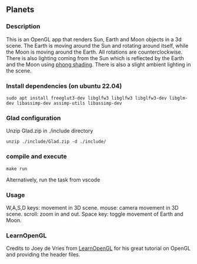 ## Planets
### Description

This is an OpenGL app that renders Sun, Earth and Moon objects in a 3d scene. The Earth is moving around the Sun and rotating around itself, while the Moon is moving around the Earth. All rotations are counterclockwise. There is also lighting coming from the Sun which is reflected by the Earth and the Moon using [phong shading](https://en.wikipedia.org/wiki/Phong_shading). There is also a slight ambient lighting in the scene.


### Install dependencies (on ubuntu 22.04)
```
sudo apt install freeglut3-dev libglfw3 libglfw3 libglfw3-dev libglm-dev libassimp-dev assimp-utils libassimp-dev
```

### Glad configuration
Unzip Glad.zip in ./include directory
```
unzip ./include/Glad.zip -d ./include/
```



### compile and execute
```
make run
```

Alternatively, run the task from vscode

### Usage
W,A,S,D keys: movement in 3D scene.
mouse: camera movement in 3D scene.
scroll: zoom in and out.
Space key: toggle movement of Earth and Moon.

### LearnOpenGL
Credits to Joey de Vries from [LearnOpenGL](https://learnopengl.com/) for his great tutorial on OpenGL and providing the header files.

